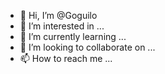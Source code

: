 - 👋 Hi, I’m @Goguilo
- 👀 I’m interested in ...
- 🌱 I’m currently learning ...
- 💞️ I’m looking to collaborate on ...
- 📫 How to reach me ...

<!---
Goguilo/Goguilo is a ✨ special ✨ repository because its `README.md` (this file) appears on your GitHub profile.
You can click the Preview link to take a look at your changes.
--->
